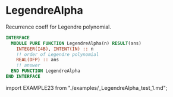 # LegendreAlpha

Recurrence coeff for Legendre polynomial.

```fortran
INTERFACE
  MODULE PURE FUNCTION LegendreAlpha(n) RESULT(ans)
    INTEGER(I4B), INTENT(IN) :: n
    !! order of Legendre polynomial
    REAL(DFP) :: ans
    !! answer
  END FUNCTION LegendreAlpha
END INTERFACE
```

<Tabs>
<TabItem value="example" label="️܀ See example">

import EXAMPLE23 from "./examples/_LegendreAlpha_test_1.md";

<EXAMPLE23 />

</TabItem>

<TabItem value="close" label="↢ " default>

</TabItem>
</Tabs>
